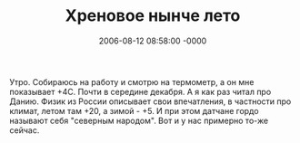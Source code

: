 ﻿---
layout: post
title:  "Хреновое нынче лето"
date: 2006-08-12 08:58:00 -0000
tags: blog
---

Утро. Собираюсь на работу и смотрю на термометр, а он мне показывает +4С. Почти в середине декабря. А я как раз читал про Данию. Физик из России описывает свои впечатления, в частности про климат, летом там +20, а зимой - +5. И при этом датчане гордо называют себя "северным народом". Вот и у нас примерно то-же сейчас.